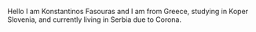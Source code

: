 Hello I am Konstantinos Fasouras and I am from Greece, studying in Koper Slovenia, and currently living in Serbia due to Corona.
